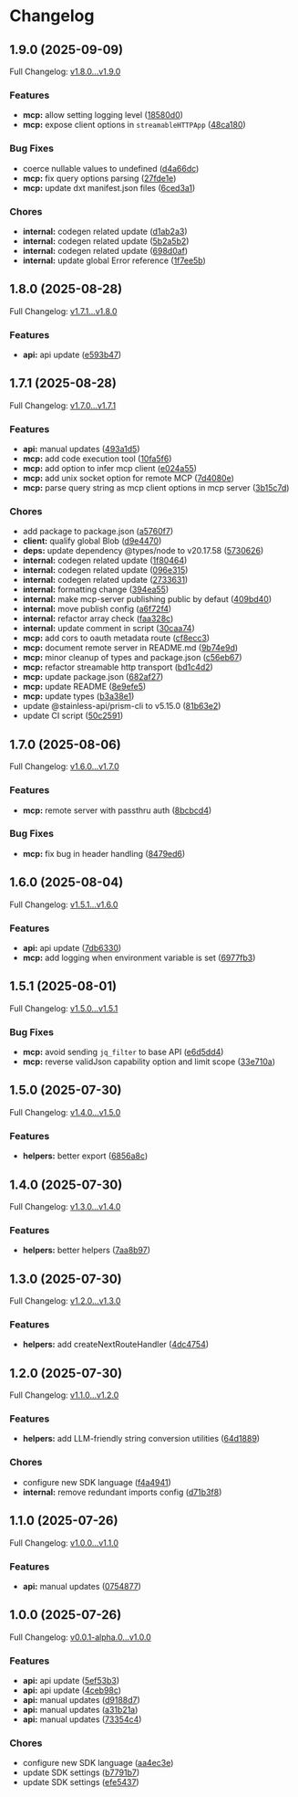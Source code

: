 # Changelog

## 1.9.0 (2025-09-09)

Full Changelog: [v1.8.0...v1.9.0](https://github.com/aiinbx/aiinbx-ts/compare/v1.8.0...v1.9.0)

### Features

* **mcp:** allow setting logging level ([18580d0](https://github.com/aiinbx/aiinbx-ts/commit/18580d0cdcafd745ebd6089c3e22c15056c3b062))
* **mcp:** expose client options in `streamableHTTPApp` ([48ca180](https://github.com/aiinbx/aiinbx-ts/commit/48ca180849398e9d51b66bb80503d242b2138ef5))


### Bug Fixes

* coerce nullable values to undefined ([d4a66dc](https://github.com/aiinbx/aiinbx-ts/commit/d4a66dc0d0bdc7c21a11a11cbef70fcd21e13720))
* **mcp:** fix query options parsing ([27fde1e](https://github.com/aiinbx/aiinbx-ts/commit/27fde1ec0f3cf7a3048d65f89e5aeeafdc5878e0))
* **mcp:** update dxt manifest.json files ([6ced3a1](https://github.com/aiinbx/aiinbx-ts/commit/6ced3a12ab81ff7f879836f8304ddf267b6663ae))


### Chores

* **internal:** codegen related update ([d1ab2a3](https://github.com/aiinbx/aiinbx-ts/commit/d1ab2a314cc3e3bb131fc572d1457a91a5aec61d))
* **internal:** codegen related update ([5b2a5b2](https://github.com/aiinbx/aiinbx-ts/commit/5b2a5b26461cdda049ca638441e2fcca2b92889f))
* **internal:** codegen related update ([698d0af](https://github.com/aiinbx/aiinbx-ts/commit/698d0af17bc3d7b9ee1891dfa0c530222c8c1209))
* **internal:** update global Error reference ([1f7ee5b](https://github.com/aiinbx/aiinbx-ts/commit/1f7ee5b683f1bd369090546146821a0588246fbb))

## 1.8.0 (2025-08-28)

Full Changelog: [v1.7.1...v1.8.0](https://github.com/aiinbx/aiinbx-ts/compare/v1.7.1...v1.8.0)

### Features

* **api:** api update ([e593b47](https://github.com/aiinbx/aiinbx-ts/commit/e593b47322e6cc4a82f07729eecbd3d6f469b06e))

## 1.7.1 (2025-08-28)

Full Changelog: [v1.7.0...v1.7.1](https://github.com/aiinbx/aiinbx-ts/compare/v1.7.0...v1.7.1)

### Features

* **api:** manual updates ([493a1d5](https://github.com/aiinbx/aiinbx-ts/commit/493a1d53fdbb9eebc76ee1610290a1c618eff188))
* **mcp:** add code execution tool ([10fa5f6](https://github.com/aiinbx/aiinbx-ts/commit/10fa5f6824a0751e2195a12b87925553cbd8da03))
* **mcp:** add option to infer mcp client ([e024a55](https://github.com/aiinbx/aiinbx-ts/commit/e024a555aa3d33374c26d727aac8d3f7e21cb196))
* **mcp:** add unix socket option for remote MCP ([7d4080e](https://github.com/aiinbx/aiinbx-ts/commit/7d4080e37b0c74e11648edd673e051dfebc98010))
* **mcp:** parse query string as mcp client options in mcp server ([3b15c7d](https://github.com/aiinbx/aiinbx-ts/commit/3b15c7d5df05989ff97c72049a309f0d4333c5e5))


### Chores

* add package to package.json ([a5760f7](https://github.com/aiinbx/aiinbx-ts/commit/a5760f777751d69aeab9b06b9b26155bae443008))
* **client:** qualify global Blob ([d9e4470](https://github.com/aiinbx/aiinbx-ts/commit/d9e4470041b21433efc660513fc231bc12904d24))
* **deps:** update dependency @types/node to v20.17.58 ([5730626](https://github.com/aiinbx/aiinbx-ts/commit/5730626726b7c1353086ea6cddcebd0e8034d26e))
* **internal:** codegen related update ([1f80464](https://github.com/aiinbx/aiinbx-ts/commit/1f80464cd8d45095958e9a1efffe718c5ca625ef))
* **internal:** codegen related update ([096e315](https://github.com/aiinbx/aiinbx-ts/commit/096e31564fdd76325ae932f8df7bad75846a2086))
* **internal:** codegen related update ([2733631](https://github.com/aiinbx/aiinbx-ts/commit/27336319b0113dc4ae212012f785a3d9579b8a48))
* **internal:** formatting change ([394ea55](https://github.com/aiinbx/aiinbx-ts/commit/394ea5551dc3ea91747a9320a6e4f7c16156dd83))
* **internal:** make mcp-server publishing public by defaut ([409bd40](https://github.com/aiinbx/aiinbx-ts/commit/409bd40fc45e37ba0ff08379a5bee3f9750ddb50))
* **internal:** move publish config ([a6f72f4](https://github.com/aiinbx/aiinbx-ts/commit/a6f72f420bce5db2861aaa6e046e59d5f59610fb))
* **internal:** refactor array check ([faa328c](https://github.com/aiinbx/aiinbx-ts/commit/faa328c5e2d5e3f4830e2b072e77ec9f710c400b))
* **internal:** update comment in script ([30caa74](https://github.com/aiinbx/aiinbx-ts/commit/30caa742b9e82afeb62881841c5c7d05e7e41296))
* **mcp:** add cors to oauth metadata route ([cf8ecc3](https://github.com/aiinbx/aiinbx-ts/commit/cf8ecc30687fba855bfc7d54a7e1bf66be82d442))
* **mcp:** document remote server in README.md ([9b74e9d](https://github.com/aiinbx/aiinbx-ts/commit/9b74e9ddd107c3aecbe06c1d4875d5e623e95ecb))
* **mcp:** minor cleanup of types and package.json ([c56eb67](https://github.com/aiinbx/aiinbx-ts/commit/c56eb677ff00fdb312f81f1948d9d72b80ebeab5))
* **mcp:** refactor streamable http transport ([bd1c4d2](https://github.com/aiinbx/aiinbx-ts/commit/bd1c4d2342f20494855af5a63af2fe6a26781843))
* **mcp:** update package.json ([682af27](https://github.com/aiinbx/aiinbx-ts/commit/682af27adecdcda96c74c1fd8df90ab39feb9089))
* **mcp:** update README ([8e9efe5](https://github.com/aiinbx/aiinbx-ts/commit/8e9efe557456981f4871fefe6320403cc31805dd))
* **mcp:** update types ([b3a38e1](https://github.com/aiinbx/aiinbx-ts/commit/b3a38e1d801ae2e28e2baef991ca32080db47beb))
* update @stainless-api/prism-cli to v5.15.0 ([81b63e2](https://github.com/aiinbx/aiinbx-ts/commit/81b63e2b70db77c5132a5f09e46eaba24f20e4c4))
* update CI script ([50c2591](https://github.com/aiinbx/aiinbx-ts/commit/50c2591dc384be46e98bc14114177d28b88b35c0))

## 1.7.0 (2025-08-06)

Full Changelog: [v1.6.0...v1.7.0](https://github.com/aiinbx/aiinbx-ts/compare/v1.6.0...v1.7.0)

### Features

* **mcp:** remote server with passthru auth ([8bcbcd4](https://github.com/aiinbx/aiinbx-ts/commit/8bcbcd4ec44da7e5a85db15790bee2165abea0fb))


### Bug Fixes

* **mcp:** fix bug in header handling ([8479ed6](https://github.com/aiinbx/aiinbx-ts/commit/8479ed64743e595ce87cf1d653710cfbcce3ca5c))

## 1.6.0 (2025-08-04)

Full Changelog: [v1.5.1...v1.6.0](https://github.com/aiinbx/aiinbx-ts/compare/v1.5.1...v1.6.0)

### Features

* **api:** api update ([7db6330](https://github.com/aiinbx/aiinbx-ts/commit/7db633062a76f3f434ddbd85b0fbd1feeaa00375))
* **mcp:** add logging when environment variable is set ([6977fb3](https://github.com/aiinbx/aiinbx-ts/commit/6977fb3e93159c6d75d0add28543a61165ce46f3))

## 1.5.1 (2025-08-01)

Full Changelog: [v1.5.0...v1.5.1](https://github.com/aiinbx/aiinbx-ts/compare/v1.5.0...v1.5.1)

### Bug Fixes

* **mcp:** avoid sending `jq_filter` to base API ([e6d5dd4](https://github.com/aiinbx/aiinbx-ts/commit/e6d5dd4255974dc46f0cbc712f2853490d20a917))
* **mcp:** reverse validJson capability option and limit scope ([33e710a](https://github.com/aiinbx/aiinbx-ts/commit/33e710a7a4c32f6baf2fe8249e7dd3847e2dfb7d))

## 1.5.0 (2025-07-30)

Full Changelog: [v1.4.0...v1.5.0](https://github.com/aiinbx/aiinbx-ts/compare/v1.4.0...v1.5.0)

### Features

* **helpers:** better export ([6856a8c](https://github.com/aiinbx/aiinbx-ts/commit/6856a8c986ff63e7833e8105ef7d2d2efbdd26ac))

## 1.4.0 (2025-07-30)

Full Changelog: [v1.3.0...v1.4.0](https://github.com/aiinbx/aiinbx-ts/compare/v1.3.0...v1.4.0)

### Features

* **helpers:** better helpers ([7aa8b97](https://github.com/aiinbx/aiinbx-ts/commit/7aa8b9756eeaef226509c1d7f8947c31fee509a9))

## 1.3.0 (2025-07-30)

Full Changelog: [v1.2.0...v1.3.0](https://github.com/aiinbx/aiinbx-ts/compare/v1.2.0...v1.3.0)

### Features

* **helpers:** add createNextRouteHandler ([4dc4754](https://github.com/aiinbx/aiinbx-ts/commit/4dc475454cbfe8546aa5347194e439b85b093a78))

## 1.2.0 (2025-07-30)

Full Changelog: [v1.1.0...v1.2.0](https://github.com/aiinbx/aiinbx-ts/compare/v1.1.0...v1.2.0)

### Features

* **helpers:** add LLM-friendly string conversion utilities ([64d1889](https://github.com/aiinbx/aiinbx-ts/commit/64d188917afabc4eaec4b4223882947deb977c9f))


### Chores

* configure new SDK language ([f4a4941](https://github.com/aiinbx/aiinbx-ts/commit/f4a4941e0a12d3488a87e12ecf9c2fb5bc234ac2))
* **internal:** remove redundant imports config ([d71b3f8](https://github.com/aiinbx/aiinbx-ts/commit/d71b3f8cdae08d944117c14ec139695aa8a831bd))

## 1.1.0 (2025-07-26)

Full Changelog: [v1.0.0...v1.1.0](https://github.com/aiinbx/aiinbx-ts/compare/v1.0.0...v1.1.0)

### Features

* **api:** manual updates ([0754877](https://github.com/aiinbx/aiinbx-ts/commit/07548778cb5397ac4716e718b96562ccfc72e791))

## 1.0.0 (2025-07-26)

Full Changelog: [v0.0.1-alpha.0...v1.0.0](https://github.com/aiinbx/aiinbx-ts/compare/v0.0.1-alpha.0...v1.0.0)

### Features

* **api:** api update ([5ef53b3](https://github.com/aiinbx/aiinbx-ts/commit/5ef53b301ca7056cae7543262f9d370a969a27ef))
* **api:** api update ([4ceb98c](https://github.com/aiinbx/aiinbx-ts/commit/4ceb98cd61e51461015e7444a5fc7e2dbdec8019))
* **api:** manual updates ([d9188d7](https://github.com/aiinbx/aiinbx-ts/commit/d9188d7de472df81c9a1dacf74645912c88e5a1f))
* **api:** manual updates ([a31b21a](https://github.com/aiinbx/aiinbx-ts/commit/a31b21a840207e842a1f7cbf109f1998b3f6fe61))
* **api:** manual updates ([73354c4](https://github.com/aiinbx/aiinbx-ts/commit/73354c45b07ef613598ded1941746a3eefe0a038))


### Chores

* configure new SDK language ([aa4ec3e](https://github.com/aiinbx/aiinbx-ts/commit/aa4ec3e434cf3c926702c84cd99970c3af2ea968))
* update SDK settings ([b7791b7](https://github.com/aiinbx/aiinbx-ts/commit/b7791b79c928ce2248cf70bcd44819be6bf79870))
* update SDK settings ([efe5437](https://github.com/aiinbx/aiinbx-ts/commit/efe54375cf46e7f554cb8ec921f89f8d44eccf48))
